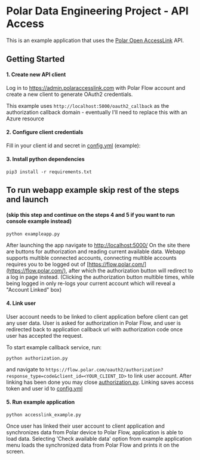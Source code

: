 # Polar Data Engineering Project - API Access

This is an example application that uses the [Polar Open AccessLink] API.

## Getting Started
#### 1. Create new API client 
 
Log in to https://admin.polaraccesslink.com with Polar Flow account and create a new client to generate OAuth2 credentials.

This example uses `http://localhost:5000/oauth2_callback` as the authorization callback domain - eventually I'll need to replace this with an Azure resource
  
#### 2. Configure client credentials

Fill in your client id and secret in [config.yml] (example):
  
#### 3. Install python dependencies

```
pip3 install -r requirements.txt
```
## To run webapp example skip rest of the steps and launch
#### (skip this step and continue on the steps 4 and 5 if you want to run console example instead)
```
python exampleapp.py
```
After launching the app navigate to [http://localhost:5000/](http://localhost:5000/)
On the site there are buttons for authorization and reading current available data.
Webapp supports multible connected accounts,
connecting multible accounts requires you to be logged out of [https://flow.polar.com/](https://flow.polar.com/),
after which the authorization button will redirect to a log in page instead.
(Clicking the authorization button multible times,
while being logged in only re-logs your current account which will reveal a "Account Linked" box)

#### 4. Link user

User account needs to be linked to client application before client can get any user data. User is asked for authorization 
in Polar Flow, and user is redirected back to application callback url with authorization code once user has accepted the request.
 
To start example callback service, run:

```
python authorization.py
```

and navigate to `https://flow.polar.com/oauth2/authorization?response_type=code&client_id=<YOUR_CLIENT_ID>` to link user account.
After linking has been done you may close [authorization.py]. Linking saves access token and user id to [config.yml]

#### 5. Run example application
    
```
python accesslink_example.py
```

Once user has linked their user account to client application and synchronizes data from Polar device to Polar Flow, 
application is able to load data. Selecting 'Check available data' option from example application menu loads the 
synchronized data from Polar Flow and prints it on the screen.

[authorization.py]: ./authorization.py

[config.yml]: ./config.yml

[Polar Open AccessLink]: https://www.polar.com/accesslink-api/

